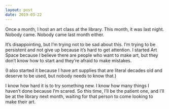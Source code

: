 ```yaml
---
layout: post
date: 2019-03-22
---
```


Once a month, I host an art class at the library. This month, it was last night. Nobody came. Nobody came last month either. 

It’s disappointing, but I’m trying not to be sad about this. I’m trying to be persistent and not give up because it’s hard to get attention. I started Art Space because I believe there are people who want to make art, but they don’t know how to start and they’re afraid to make mistakes. 

(I also started it because I have art supplies that are literal decades old and deserve to be used, but nobody needs to know that.)

I know how hard it is to try something new. I know how many things I haven’t done because I’m scared. So this time, I’ll be the patient one, and I’ll be at the library next month, waiting for that person to come looking to make their art. 
